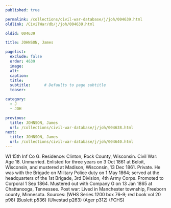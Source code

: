 ```yaml
---
published: true

permalink: /collections/civil-war-database/j/joh/004639.html
oldlink: /CivilWar/db/j/joh/004639.html

oldid: 004639

title: JOHNSON, James

pagelist:
  exclude: false
  order: 4639
  image: 
  alt:
  caption:
  title:
  subtitle:      # Defaults to page subtitle
  teaser:

category: 
  - J 
  - JOH

previous:
  title: JOHNSON, James
  url: /collections/civil-war-database/j/joh/004638.html  
next:
  title: JOHNSON, James
  url: /collections/civil-war-database/j/joh/004640.html   
---
```

WI 15th Inf Co G. Residence: Clinton, Rock County, Wisconsin. Civil War: Age 18. Unmarried. Enlisted for three years on 3 Oct 1861 at Beloit, Wisconsin, and mustered at Madison, Wisconsin, 13 Dec 1861. Private. He was with the Brigade on Military Police duty on 1 May 1864; served at the headquarters of the 1st Brigade, 3rd Division, 4th Army Corps. Promoted to Corporal 1 Sep 1864. Mustered out with Company G on 13 Jan 1865 at Chattanooga, Tennessee. Post war: Lived in Manchester township, Freeborn county, Minnesota. Sources: (WHS Series 1200 box 76-9; red book vol 20 p98) (Buslett p536) (Ulvestad p263) (Ager p312) (FCHS)